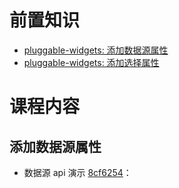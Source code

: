 # 前置知识

- [pluggable-widgets: 添加数据源属性](https://docs.mendix.com/apidocs-mxsdk/apidocs/pluggable-widgets-property-types/#datasource)
- [pluggable-widgets: 添加选择属性](https://docs.mendix.com/apidocs-mxsdk/apidocs/pluggable-widgets-property-types/#selection)

# 课程内容

## 添加数据源属性

- 数据源 api 演示 [8cf6254](https://github.com/engalar/mendix-training/commit/8cf6254b3b38ac51205268b66fe2f03cd3b1b7eb)：
